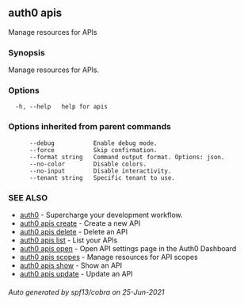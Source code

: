 ## auth0 apis

Manage resources for APIs

### Synopsis

Manage resources for APIs.

### Options

```
  -h, --help   help for apis
```

### Options inherited from parent commands

```
      --debug           Enable debug mode.
      --force           Skip confirmation.
      --format string   Command output format. Options: json.
      --no-color        Disable colors.
      --no-input        Disable interactivity.
      --tenant string   Specific tenant to use.
```

### SEE ALSO

* [auth0](auth0.md)	 - Supercharge your development workflow.
* [auth0 apis create](auth0_apis_create.md)	 - Create a new API
* [auth0 apis delete](auth0_apis_delete.md)	 - Delete an API
* [auth0 apis list](auth0_apis_list.md)	 - List your APIs
* [auth0 apis open](auth0_apis_open.md)	 - Open API settings page in the Auth0 Dashboard
* [auth0 apis scopes](auth0_apis_scopes.md)	 - Manage resources for API scopes
* [auth0 apis show](auth0_apis_show.md)	 - Show an API
* [auth0 apis update](auth0_apis_update.md)	 - Update an API

###### Auto generated by spf13/cobra on 25-Jun-2021
